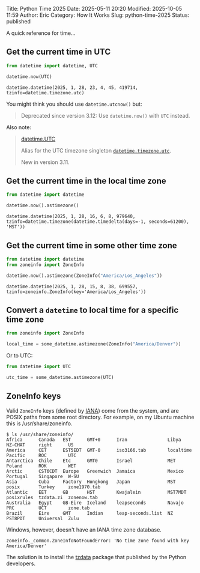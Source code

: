 Title: Python Time 2025
Date: 2025-05-11 20:20
Modified: 2025-10-05 11:59
Author: Eric
Category: How It Works
Slug: python-time-2025
Status: published

A quick reference for time...

## Get the current time in UTC

```python
from datetime import datetime, UTC

datetime.now(UTC)
```
```
datetime.datetime(2025, 1, 28, 23, 4, 45, 419714, tzinfo=datetime.timezone.utc)
```

You might think you should use `datetime.utcnow()` but:

> Deprecated since version 3.12: Use `datetime.now()` with `UTC` instead.

Also note:

> [datetime.UTC](https://docs.python.org/3/library/datetime.html#datetime.UTC "Link to this definition")
>
> Alias for the UTC timezone singleton [`datetime.timezone.utc`](https://docs.python.org/3/library/datetime.html#datetime.timezone.utc "datetime.timezone.utc").
>
> New in version 3.11.

## Get the current time in the local time zone

```python
from datetime import datetime

datetime.now().astimezone()
```

```
datetime.datetime(2025, 1, 28, 16, 6, 8, 979640, tzinfo=datetime.timezone(datetime.timedelta(days=-1, seconds=61200), 'MST'))
```

## Get the current time in some other time zone

```python
from datetime import datetime
from zoneinfo import ZoneInfo

datetime.now().astimezone(ZoneInfo("America/Los_Angeles"))
```

```
datetime.datetime(2025, 1, 28, 15, 8, 38, 699557, tzinfo=zoneinfo.ZoneInfo(key='America/Los_Angeles'))
```

## Convert a `datetime` to local time for a specific time zone

```python
from zoneinfo import ZoneInfo

local_time = some_datetime.astimezone(ZoneInfo("America/Denver"))
```

Or to UTC:

```python
from datetime import UTC

utc_time = some_datetime.astimezone(UTC)
```

## ZoneInfo keys

Valid `ZoneInfo` keys (defined by [IANA](https://www.iana.org/time-zones)) come
from the system, and are POSIX paths from some root directory. For example, on
my Ubuntu machine this is /usr/share/zoneinfo.

```
$ ls /usr/share/zoneinfo/
Africa      Canada   EST      GMT+0      Iran               Libya      NZ-CHAT     right      US
America     CET      EST5EDT  GMT-0      iso3166.tab        localtime  Pacific     ROC        UTC
Antarctica  Chile    Etc      GMT0       Israel             MET        Poland      ROK        WET
Arctic      CST6CDT  Europe   Greenwich  Jamaica            Mexico     Portugal    Singapore  W-SU
Asia        Cuba     Factory  Hongkong   Japan              MST        posix       Turkey     zone1970.tab
Atlantic    EET      GB       HST        Kwajalein          MST7MDT    posixrules  tzdata.zi  zonenow.tab
Australia   Egypt    GB-Eire  Iceland    leapseconds        Navajo     PRC         UCT        zone.tab
Brazil      Eire     GMT      Indian     leap-seconds.list  NZ         PST8PDT     Universal  Zulu
```

Windows, however, doesn't have an IANA time zone database.

```
zoneinfo._common.ZoneInfoNotFoundError: 'No time zone found with key America/Denver'
```

The solution is to install the [tzdata](https://pypi.org/project/tzdata/)
package that published by the Python developers.
